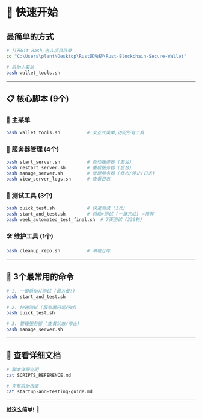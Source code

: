 # 🚀 快速开始

## 最简单的方式

```bash
# 打开Git Bash,进入项目目录
cd "C:\Users\plant\Desktop\Rust区块链\Rust-Blockchain-Secure-Wallet"

# 启动主菜单
bash wallet_tools.sh
```

---

## 📋 核心脚本 (9个)

### 🎯 主菜单
```bash
bash wallet_tools.sh          # 交互式菜单,访问所有工具
```

### 🚀 服务器管理 (4个)
```bash
bash start_server.sh          # 启动服务器 (前台)
bash restart_server.sh        # 重启服务器 (后台)
bash manage_server.sh         # 管理服务器 (状态/停止/日志)
bash view_server_logs.sh      # 查看日志
```

### 🧪 测试工具 (3个)
```bash
bash quick_test.sh            # 快速测试 (1次)
bash start_and_test.sh        # 启动+测试 (一键完成) ⭐推荐
bash week_automated_test_final.sh  # 7天测试 (336轮)
```

### 🛠️ 维护工具 (1个)
```bash
bash cleanup_repo.sh          # 清理仓库
```

---

## 🎯 3个最常用的命令

```bash
# 1. 一键启动并测试 (最方便!)
bash start_and_test.sh

# 2. 快速测试 (服务器已运行时)
bash quick_test.sh

# 3. 管理服务器 (查看状态/停止)
bash manage_server.sh
```

---

## 📖 查看详细文档

```bash
# 脚本详细说明
cat SCRIPTS_REFERENCE.md

# 完整启动指南
cat startup-and-testing-guide.md
```

---

**就这么简单!** 🎉

